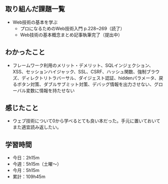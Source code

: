 ## 取り組んだ課題一覧
- Web技術の基本を学ぶ
    - プロになるためのWeb技術入門 p.228~269（読了）
    - Web技術の基本概念まとめ記事執筆完了（提出中）
## わかったこと
- フレームワーク利用のメリット・デメリット、SQLインジェクション、XSS、セッションハイジャック、SSL、CSRF、ハッシュ関数、強制ブラウズ、ディレクトリトラバーサル、ダイジェスト認証、hiddenパラメータ、戻るボタン対策、ダブルサブミット対策、デバッグ情報を出力させない、グローバル変数に情報を持たせない    
## 感じたこと
- ウェブ技術について0から学べるとても良い本だった。手元に置いておいてまた適宜読み返したい。
## 学習時間
- 今日：2h15m
- 今週：5h15m（土曜〜）
- 今月：5h15m
- 累計：109h45m
